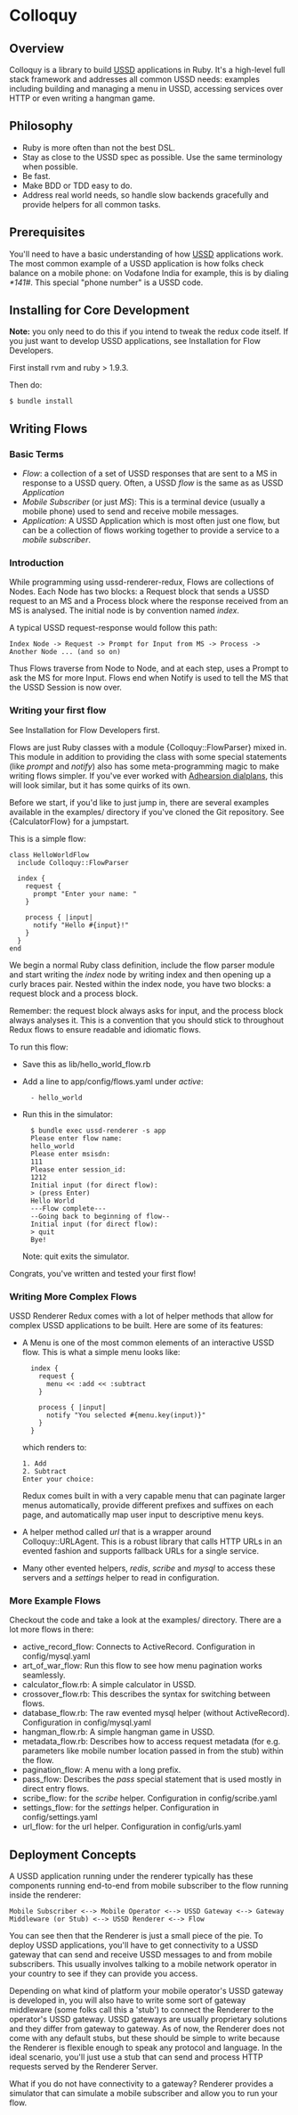 # Colloquy

## Overview

Colloquy is a library to build [USSD](http://en.wikipedia.org/wiki/Unstructured_Supplementary_Service_Data) applications in Ruby. It's a high-level full stack framework and addresses all common USSD needs: examples including building and managing a menu in USSD, accessing services over HTTP or even writing a hangman game.

## Philosophy

* Ruby is more often than not the best DSL.
* Stay as close to the USSD spec as possible. Use the same terminology when possible.
* Be fast.
* Make BDD or TDD easy to do.
* Address real world needs, so handle slow backends gracefully and provide helpers for all common tasks.

## Prerequisites

You'll need to have a basic understanding of how [USSD](http://en.wikipedia.org/wiki/Unstructured_Supplementary_Service_Data)  applications work. The most common example of a USSD application is how folks check balance on a mobile phone: on Vodafone India for example, this is by dialing _*141#_. This special "phone number" is a USSD code.

## Installing for Core Development

**Note:** you only need to do this if you intend to tweak the redux code itself. If you just want to develop USSD applications, see Installation for Flow Developers.

First install rvm and ruby > 1.9.3.

Then do:

    $ bundle install

## Writing Flows

### Basic Terms

* _Flow_: a collection of a set of USSD responses that are sent to a MS in response to a USSD query. Often, a USSD _flow_ is the
  same as as USSD _Application_
* _Mobile Subscriber_ (or just _MS_): This is a terminal device (usually a mobile phone) used to send and receive mobile messages.
* _Application_: A USSD Application which is most often just one flow, but can be a collection of flows working together to provide a service to a _mobile subscriber_.

### Introduction

While programming using ussd-renderer-redux, Flows are collections of Nodes. Each Node has two blocks: a Request block that sends a USSD request to an MS and a Process block where the response received from an MS is analysed. The initial node is by convention named _index_.

A typical USSD request-response would follow this path:

    Index Node -> Request -> Prompt for Input from MS -> Process -> Another Node ... (and so on)

Thus Flows traverse from Node to Node, and at each step, uses a Prompt to ask the MS for more Input. Flows end when Notify is used to tell the MS that the USSD Session is now over.

### Writing your first flow

See Installation for Flow Developers first.

Flows are just Ruby classes with a module {Colloquy::FlowParser} mixed in. This module in addition to providing the class with some special statements (like _prompt_ and _notify_) also has some meta-programming magic to make writing flows simpler. If you've ever worked with [Adhearsion dialplans](http://adhearsion.com/examples), this will look similar, but it has some quirks of its own.

Before we start, if you'd like to just jump in, there are several examples available in the examples/ directory if you've cloned the Git repository. See {CalculatorFlow} for a jumpstart.

This is a simple flow:
    
    class HelloWorldFlow
      include Colloquy::FlowParser

      index {
        request {
          prompt "Enter your name: "
        }

        process { |input|
          notify "Hello #{input}!"
        }
      }
    end
    
We begin a normal Ruby class definition, include the flow parser module and start writing the _index_ node by writing index and then opening up a curly braces pair. Nested within the index node, you have two blocks: a request block and a process block.

Remember: the request block always asks for input, and the process block always analyses it. This is a convention that you should stick to throughout Redux flows to ensure readable and idiomatic flows.

To run this flow: 

* Save this as lib/hello\_world\_flow.rb
* Add a line to app/config/flows.yaml under _active_:
  
        - hello_world

* Run this in the simulator:

        $ bundle exec ussd-renderer -s app
        Please enter flow name:
        hello_world
        Please enter msisdn: 
        111
        Please enter session_id: 
        1212
        Initial input (for direct flow): 
        > (press Enter)
        Hello World
        ---Flow complete---
        --Going back to beginning of flow--
        Initial input (for direct flow):
        > quit
        Bye!

  Note: quit exits the simulator.

Congrats, you've written and tested your first flow!

### Writing More Complex Flows

USSD Renderer Redux comes with a lot of helper methods that allow for complex USSD applications to be built. Here are some of its features:

* A Menu is one of the most common elements of an interactive USSD flow. This is what a simple menu looks like:

        index {
          request {
            menu << :add << :subtract
          }

          process { |input|
            notify "You selected #{menu.key(input)}"
          }
        }

  which renders to:

      1. Add
      2. Subtract
      Enter your choice:

  Redux comes built in with a very capable menu that can paginate larger menus automatically, provide different prefixes and suffixes on each page, and automatically map user input to descriptive menu keys.

* A helper method called _url_ that is a wrapper around Colloquy::URLAgent. This is a robust library that calls HTTP URLs in an evented fashion and supports fallback URLs for a single service.

* Many other evented helpers, _redis_, _scribe_ and _mysql_ to access these servers and a _settings_ helper to read in configuration.

### More Example Flows

Checkout the code and take a look at the examples/ directory. There are a lot more flows in there:

  * active\_record\_flow: Connects to ActiveRecord. Configuration in config/mysql.yaml
  * art\_of\_war\_flow: Run this flow to see how menu pagination works seamlessly.
  * calculator\_flow.rb: A simple calculator in USSD.
  * crossover\_flow.rb: This describes the syntax for switching between flows.
  * database\_flow.rb: The raw evented mysql helper (without ActiveRecord). Configuration in config/mysql.yaml
  * hangman\_flow.rb: A simple hangman game in USSD.
  * metadata_flow.rb: Describes how to access request metadata (for e.g. parameters like mobile number location passed in from the stub) within the flow.
  * pagination\_flow: A menu with a long prefix.
  * pass\_flow: Describes the _pass_ special statement that is used mostly in direct entry flows.
  * scribe\_flow: for the _scribe_ helper. Configuration in config/scribe.yaml
  * settings\_flow: for the _settings_ helper. Configuration in config/settings.yaml
  * url\_flow: for the url helper. Configuration in config/urls.yaml

## Deployment Concepts

A USSD application running under the renderer typically has these components running end-to-end from mobile subscriber to the flow running inside the renderer:

    Mobile Subscriber <--> Mobile Operator <--> USSD Gateway <--> Gateway Middleware (or Stub) <--> USSD Renderer <--> Flow

You can see then that the Renderer is just a small piece of the pie. To deploy USSD applications, you'll have to get connectivity to a USSD gateway that can send and receive USSD messages to and from mobile subscribers. This usually involves talking to a mobile network operator in your country to see if they can provide you access.

Depending on what kind of platform your mobile operator's USSD gateway is developed in, you will also have to write some sort of gateway middleware (some folks call this a 'stub') to connect the Renderer to the operator's USSD gateway. USSD gateways are usually proprietary solutions and they differ from gateway to gateway. As of now, the Renderer does not come with any default stubs, but these should be simple to write because the Renderer is flexible enough to speak any protocol and language. In the ideal scenario, you'll just use a stub that can send and process HTTP requests served by the Renderer Server.

What if you do not have connectivity to a gateway? Renderer provides a simulator that can simulate a mobile subscriber and allow you to run your flow.
